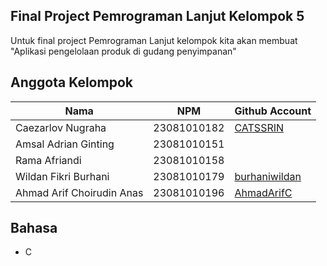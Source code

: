 ## Final Project Pemrograman Lanjut Kelompok 5
Untuk final project Pemrograman Lanjut kelompok kita akan membuat <br />
"Aplikasi pengelolaan produk di gudang penyimpanan"




## Anggota Kelompok

| Nama                                 | NPM          |Github Account |
|--------------------------------------|--------------|---------------|
| Caezarlov Nugraha                    | 23081010182  | [CATSSRIN](https://github.com/CATSSRIN)    |
| Amsal Adrian Ginting                 | 23081010151  | []()              |
| Rama Afriandi                        | 23081010158  | []()              |
| Wildan Fikri Burhani                 | 23081010179  | [burhaniwildan](https://github.com/burhaniwildan)              |
| Ahmad Arif Choirudin Anas            | 23081010196  | [AhmadArifC](https://github.com/AhmadArifC)              |


## Bahasa
- C